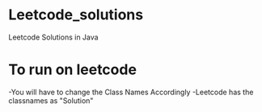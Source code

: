 # Leetcode_solutions
Leetcode Solutions in Java

# To run on leetcode
-You will have to change the Class Names Accordingly
-Leetcode has the classnames as "Solution"